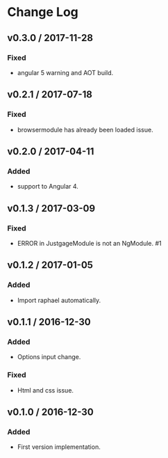 # Change Log

## v0.3.0 / 2017-11-28
### Fixed
- angular 5 warning and AOT build.

## v0.2.1 / 2017-07-18
### Fixed
- browsermodule has already been loaded issue.

## v0.2.0 / 2017-04-11
### Added
- support to Angular 4.

## v0.1.3 / 2017-03-09
### Fixed
- ERROR in JustgageModule is not an NgModule. #1

## v0.1.2 / 2017-01-05
### Added
- Import raphael automatically.

## v0.1.1 / 2016-12-30
### Added
- Options input change.
### Fixed
- Html and css issue.

## v0.1.0 / 2016-12-30
### Added
- First version implementation.
